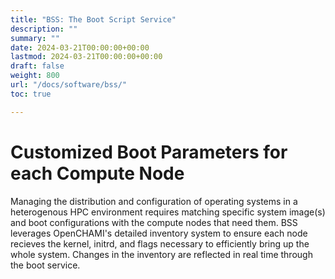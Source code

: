 ```yaml
---
title: "BSS: The Boot Script Service"
description: ""
summary: ""
date: 2024-03-21T00:00:00+00:00
lastmod: 2024-03-21T00:00:00+00:00
draft: false
weight: 800
url: "/docs/software/bss/"
toc: true

---
```


# Customized Boot Parameters for each Compute Node

Managing the distribution and configuration of operating systems in a heterogenous HPC environment requires matching specific system image(s) and boot configurations with the compute nodes that need them.  BSS leverages OpenCHAMI's detailed inventory system to ensure each node recieves the kernel, initrd, and flags necessary to efficiently bring up the whole system.  Changes in the inventory are reflected in real time through the boot service.